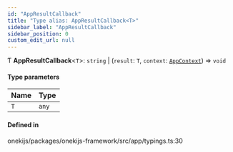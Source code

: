 ```yaml
---
id: "AppResultCallback"
title: "Type alias: AppResultCallback<T>"
sidebar_label: "AppResultCallback"
sidebar_position: 0
custom_edit_url: null
---
```


Ƭ **AppResultCallback**<`T`\>: `string` \| (`result`: `T`, `context`: [`AppContext`](../interfaces/AppContext.md)) => `void`

#### Type parameters

| Name | Type |
| :------ | :------ |
| `T` | `any` |

#### Defined in

onekijs/packages/onekijs-framework/src/app/typings.ts:30
